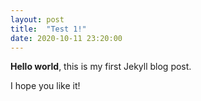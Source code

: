 ```yaml
---
layout: post
title:  "Test 1!"
date: 2020-10-11 23:20:00
---
```


**Hello world**, this is my first Jekyll blog post.

I hope you like it!